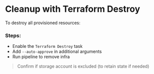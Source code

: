 # Cleanup with Terraform Destroy

To destroy all provisioned resources:

### Steps:
- Enable the `Terraform Destroy` task
- Add `--auto-approve` in additional arguments
- Run pipeline to remove infra

> Confirm if storage account is excluded (to retain state if needed)

